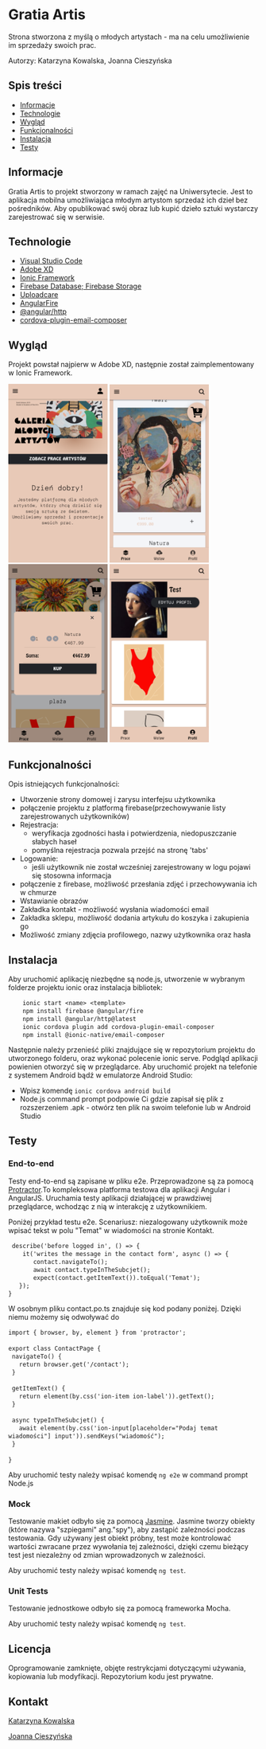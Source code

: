 # Gratia Artis

Strona stworzona z myślą o młodych artystach - ma na celu umożliwienie im sprzedaży swoich prac. 

Autorzy: Katarzyna Kowalska, Joanna Cieszyńska

## Spis treści
* [Informacje](#informacje)
* [Technologie](#technologie)
* [Wygląd](#wygląd)
* [Funkcjonalności](#funkcjonalności)
* [Instalacja](#instalacja)
* [Testy](#testy)


## Informacje

Gratia Artis to projekt stworzony w ramach zajęć na Uniwersytecie. Jest to aplikacja mobilna umożliwiająca młodym artystom sprzedaż ich dzieł bez pośredników.
Aby opublikować swój obraz lub kupić dzieło sztuki wystarczy zarejestrować się w serwisie.

## Technologie
* [Visual Studio Code](https://code.visualstudio.com/)
* [Adobe XD](https://www.adobe.com/pl/products/xd.html)
* [Ionic Framework](https://ionicframework.com/)
* [Firebase Database; Firebase Storage](https://firebase.google.com/)
* [Uploadcare](https://uploadcare.com/)
* [AngularFire](https://angular.io/)
* [@angular/http](https://angular.io/)
* [cordova-plugin-email-composer](https://ionicframework.com/)

## Wygląd
Projekt powstał najpierw w Adobe XD, następnie został zaimplementowany w Ionic Framework.

<img src="/screenshots/homepage.PNG" width="200px" /> <img src="/screenshots/feed.PNG" width="200px" /> <img src="/screenshots/cart modal.PNG" width="200px" /> <img src="/screenshots/profile.PNG" width="200px" /> 


## Funkcjonalności
Opis istniejących funkcjonalności: 
  * Utworzenie strony domowej i zarysu interfejsu użytkownika
  * połączenie projektu z platformą firebase(przechowywanie listy zarejestrowanych użytkowników)
  * Rejestracja: 
      - weryfikacja zgodności hasła i potwierdzenia, niedopuszczanie słabych haseł
      - pomyślna rejestracja pozwala przejść na stronę 'tabs' 
  * Logowanie:
      - jeśli użytkownik nie został wcześniej zarejestrowany w logu pojawi się stosowna informacja
  * połączenie z firebase, możliwość przesłania zdjęć i przechowywania ich w chmurze 
  * Wstawianie obrazów
  * Zakładka kontakt - możliwość wysłania wiadomości email
  * Zakładka sklepu, możliwość dodania artykułu do koszyka i zakupienia go
  * Możliwość zmiany zdjęcia profilowego, nazwy użytkownika oraz hasła
  
 ## Instalacja
  Aby uruchomić aplikację niezbędne są node.js, utworzenie w wybranym folderze projektu ionic oraz instalacja bibliotek:
```
	ionic start <name> <template>
	npm install firebase @angular/fire
	npm install @angular/http@latest
	ionic cordova plugin add cordova-plugin-email-composer
	npm install @ionic-native/email-composer
```
Następnie należy przenieść pliki znajdujące się w repozytorium projektu do utworzonego folderu, oraz wykonać polecenie ionic serve. Podgląd aplikacji powienien otworzyć się w przeglądarce. Aby uruchomić projekt na telefonie z systemem Android bądź w emulatorze Android Studio:
 * Wpisz komendę `ionic cordova android build`
 * Node.js command prompt podpowie Ci gdzie zapisał się plik z rozszerzeniem .apk - otwórz ten plik na swoim telefonie lub w Android Studio 
 
## Testy 
### End-to-end
Testy end-to-end są zapisane w pliku e2e. Przeprowadzone są za pomocą [Protractor](https://www.protractortest.org/#/).To kompleksowa platforma testowa dla aplikacji Angular i AngularJS. Uruchamia testy aplikacji działającej w prawdziwej przeglądarce, wchodząc z nią w interakcję z użytkownikiem. 

Poniżej przykład testu e2e. Scenariusz: niezalogowany użytkownik może wpisać tekst w polu "Temat" w wiadomości na stronie Kontakt. 
 ```
  describe('before logged in', () => {
     it('writes the message in the contact form', async () => {
        contact.navigateTo();
        await contact.typeInTheSubcjet();
        expect(contact.getItemText()).toEqual('Temat');
    });
 }
 ``` 
 W osobnym pliku contact.po.ts znajduje się kod podany poniżej. Dzięki niemu możemy się odwoływać do 
 ```
 import { browser, by, element } from 'protractor';

export class ContactPage {
  navigateTo() {
    return browser.get('/contact');
  }

  getItemText() {
    return element(by.css('ion-item ion-label')).getText();
  }

  async typeInTheSubcjet() {
    await element(by.css('ion-input[placeholder="Podaj temat wiadomości"] input')).sendKeys("wiadomość"); 
  }
  
}
```
Aby uruchomić testy należy wpisać komendę `ng e2e` w command prompt Node.js
### Mock
Testowanie makiet odbyło się za pomocą [Jasmine](https://jasmine.github.io/). Jasmine tworzy obiekty (które nazywa "szpiegami" ang."spy"), aby zastąpić zależności podczas testowania. Gdy używany jest obiekt próbny, test może kontrolować wartości zwracane przez wywołania tej zależności, dzięki czemu bieżący test jest niezależny od zmian wprowadzonych w zależności.

Aby uruchomić testy należy wpisać komendę `ng test`. 
### Unit Tests
Testowanie jednostkowe odbyło się za pomocą frameworka Mocha. 

Aby uruchomić testy należy wpisać komendę `ng test`.

 
## Licencja 
Oprogramowanie zamknięte, objęte restrykcjami dotyczącymi używania, kopiowania lub modyfikacji. Repozytorium kodu jest prywatne.
 
## Kontakt 
 
 [Katarzyna Kowalska](https://github.com/katkow)
 
 [Joanna Cieszyńska](https://github.com/jcieszynska)
 
    
     
